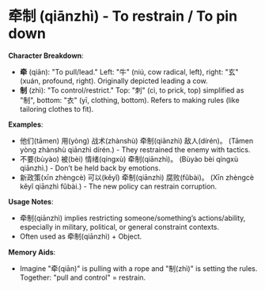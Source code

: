# **牵制 (qiānzhì) - To restrain / To pin down**

**Character Breakdown**:  
- **牵** (qiān): "To pull/lead." Left: "牛" (niú, cow radical, left), right: "玄" (xuán, profound, right). Originally depicted leading a cow.  
- **制** (zhì): "To control/restrict." Top: "刺" (cì, to prick, top) simplified as "制", bottom: "衣" (yī, clothing, bottom). Refers to making rules (like tailoring clothes to fit).

**Examples**:  
- 他们(tāmen) 用(yòng) 战术(zhànshù) 牵制(qiānzhì) 敌人(dírén)。 (Tāmen yòng zhànshù qiānzhì dírén.) - They restrained the enemy with tactics.  
- 不要(bùyào) 被(bèi) 情绪(qíngxù) 牵制(qiānzhì)。 (Bùyào bèi qíngxù qiānzhì.) - Don’t be held back by emotions.  
- 新政策(xīn zhèngcè) 可以(kěyǐ) 牵制(qiānzhì) 腐败(fǔbài)。 (Xīn zhèngcè kěyǐ qiānzhì fǔbài.) - The new policy can restrain corruption.

**Usage Notes**:  
- 牵制(qiānzhì) implies restricting someone/something’s actions/ability, especially in military, political, or general constraint contexts.  
- Often used as 牵制(qiānzhì) + Object.

**Memory Aids**:  
- Imagine "牵(qiān)" is pulling with a rope and "制(zhì)" is setting the rules. Together: "pull and control" = restrain.